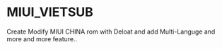 # MIUI_VIETSUB
Create Modify MIUI CHINA rom with Deloat and add Multi-Languge and more and more feature..  

